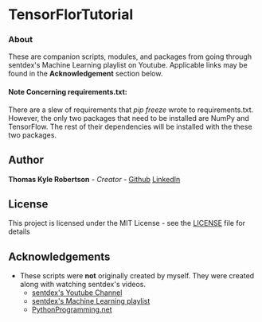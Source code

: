 # TensorFlorTutorial

### About
These are companion scripts, modules, and packages from going through sentdex's Machine Learning
playlist on Youtube. Applicable links may be found in the **Acknowledgement** section below.

#### Note Concerning requirements.txt: 
There are a slew of requirements that *pip freeze* wrote to requirements.txt. However,
the only two packages that need to be installed are NumPy and TensorFlow. The rest of their dependencies will be installed
with the these two packages.

## Author

**Thomas Kyle Robertson** - *Creator* - [Github](https://github.com/roberttk01) [LinkedIn](https://www.linkedin.com/in/thomas-robertson-3530743b/)

## License

This project is licensed under the MIT License - see the [LICENSE](LICENSE) file for details

## Acknowledgements
* These scripts were **not** originally created by myself. They were created along with watching sentdex's videos.
    * [sentdex's Youtube Channel](https://www.youtube.com/channel/UCfzlCWGWYyIQ0aLC5w48gBQ)
    * [sentdex's Machine Learning playlist](https://www.youtube.com/playlist?list=PLQVvvaa0QuDfKTOs3Keq_kaG2P55YRn5v)
    * [PythonProgramming.net](https://pythonprogramming.net/)